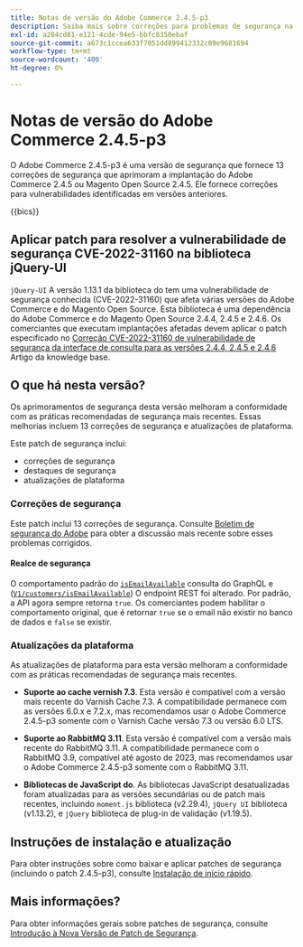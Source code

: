 ```yaml
---
title: Notas de versão do Adobe Commerce 2.4.5-p3
description: Saiba mais sobre correções para problemas de segurança na versão 2.4.5-p3 do Adobe Commerce.
exl-id: a284cd81-e121-4cde-94e5-bbfc8350ebaf
source-git-commit: a673c1ccea633f7051dd899412332c09e9681694
workflow-type: tm+mt
source-wordcount: '400'
ht-degree: 0%

---
```


# Notas de versão do Adobe Commerce 2.4.5-p3

O Adobe Commerce 2.4.5-p3 é uma versão de segurança que fornece 13 correções de segurança que aprimoram a implantação do Adobe Commerce 2.4.5 ou Magento Open Source 2.4.5. Ele fornece correções para vulnerabilidades identificadas em versões anteriores.

{{bics}}

## Aplicar patch para resolver a vulnerabilidade de segurança CVE-2022-31160 na biblioteca jQuery-UI

`jQuery-UI` A versão 1.13.1 da biblioteca do tem uma vulnerabilidade de segurança conhecida (CVE-2022-31160) que afeta várias versões do Adobe Commerce e do Magento Open Source. Esta biblioteca é uma dependência do Adobe Commerce e do Magento Open Source 2.4.4, 2.4.5 e 2.4.6. Os comerciantes que executam implantações afetadas devem aplicar o patch especificado no [Correção CVE-2022-31160 de vulnerabilidade de segurança da interface de consulta para as versões 2.4.4, 2.4.5 e 2.4.6](https://experienceleague.adobe.com/docs/commerce-knowledge-base/kb/troubleshooting/known-issues-patches-attached/jquery-cve-2022-31160-fix-2.4.4-2.4.5-2.4.6.html) Artigo da knowledge base.

## O que há nesta versão?

Os aprimoramentos de segurança desta versão melhoram a conformidade com as práticas recomendadas de segurança mais recentes.  Essas melhorias incluem 13 correções de segurança e atualizações de plataforma.

Este patch de segurança inclui:

* correções de segurança
* destaques de segurança
* atualizações de plataforma

### Correções de segurança

Este patch inclui 13 correções de segurança. Consulte [Boletim de segurança do Adobe](https://helpx.adobe.com/security/products/magento/apsb23-35.html) para obter a discussão mais recente sobre esses problemas corrigidos.

#### Realce de segurança

O comportamento padrão do [`isEmailAvailable`](https://developer.adobe.com/commerce/webapi/graphql/schema/customer/queries/is-email-available/) consulta do GraphQL e ([`V1/customers/isEmailAvailable`](https://adobe-commerce.redoc.ly/2.4.6-admin/tag/customersisEmailAvailable/#operation/PostV1CustomersIsEmailAvailable)) O endpoint REST foi alterado. Por padrão, a API agora sempre retorna `true`. Os comerciantes podem habilitar o comportamento original, que é retornar `true` se o email não existir no banco de dados e `false` se existir. <!-- AC-6695 -->

### Atualizações da plataforma

As atualizações de plataforma para esta versão melhoram a conformidade com as práticas recomendadas de segurança mais recentes.

* **Suporte ao cache vernish 7.3**. Esta versão é compatível com a versão mais recente do Varnish Cache 7.3. A compatibilidade permanece com as versões 6.0.x e 7.2.x, mas recomendamos usar o Adobe Commerce 2.4.5-p3 somente com o Varnish Cache versão 7.3 ou versão 6.0 LTS.

* **Suporte ao RabbitMQ 3.11**. Esta versão é compatível com a versão mais recente do RabbitMQ 3.11. A compatibilidade permanece com o RabbitMQ 3.9, compatível até agosto de 2023, mas recomendamos usar o Adobe Commerce 2.4.5-p3 somente com o RabbitMQ 3.11.

* **Bibliotecas de JavaScript do**. As bibliotecas JavaScript desatualizadas foram atualizadas para as versões secundárias ou de patch mais recentes, incluindo `moment.js` biblioteca (v2.29.4), `jQuery UI` biblioteca (v1.13.2), e `jQuery` biblioteca de plug-in de validação (v1.19.5).

## Instruções de instalação e atualização

Para obter instruções sobre como baixar e aplicar patches de segurança (incluindo o patch 2.4.5-p3), consulte [Instalação de início rápido](../../../installation/composer.md).

## Mais informações?

Para obter informações gerais sobre patches de segurança, consulte [Introdução à Nova Versão de Patch de Segurança](https://community.magento.com/t5/Magento-DevBlog/Introducing-the-New-Security-Patch-Release/ba-p/141287).
